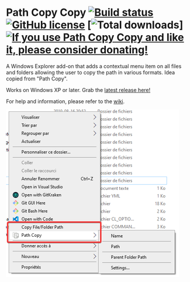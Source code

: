 # Path Copy Copy [![Build status](https://ci.appveyor.com/api/projects/status/1c8aefme6wdeqlmb/branch/master?svg=true)](https://ci.appveyor.com/project/clechasseur/pathcopycopy/branch/master) [![GitHub license](https://img.shields.io/badge/License-MIT-blue.svg)](LICENSE) [![Total downloads](https://img.shields.io/github/downloads/clechasseur/pathcopycopy/total)] [![If you use Path Copy Copy and like it, please consider donating!](https://www.paypalobjects.com/en_US/i/btn/btn_donateCC_LG.gif)](https://www.paypal.com/cgi-bin/webscr?cmd=_donations&business=LM5B9WNTH4KN4&lc=CA&item_name=Charles%20Lechasseur&item_number=PathCopyCopy&currency_code=CAD&bn=PP%2dDonationsBF%3abtn_donateCC_LG%2egif%3aNonHosted)

A Windows Explorer add-on that adds a contextual menu item on all files and folders allowing the user to copy the path in various formats. Idea copied from "Path Copy".

Works on Windows XP or later. Grab the [latest release here!](https://github.com/clechasseur/pathcopycopy/releases/latest)

For help and information, please refer to the [wiki](https://github.com/clechasseur/pathcopycopy/wiki).

![The Path Copy Copy contextual menu items](screenshots/PCC_ContextMenu_wiki.png)
